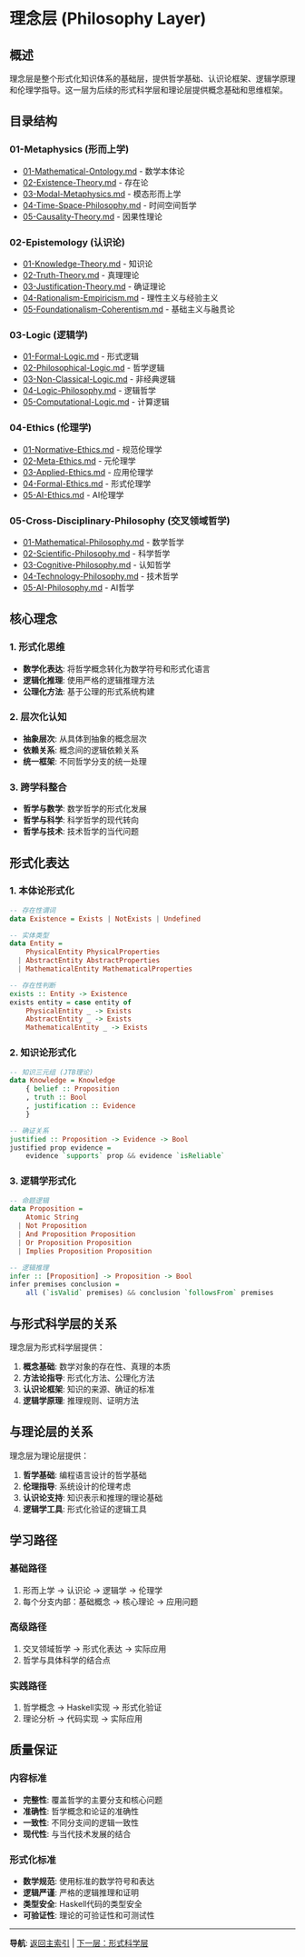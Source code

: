 # 理念层 (Philosophy Layer)

## 概述

理念层是整个形式化知识体系的基础层，提供哲学基础、认识论框架、逻辑学原理和伦理学指导。这一层为后续的形式科学层和理论层提供概念基础和思维框架。

## 目录结构

### 01-Metaphysics (形而上学)
- [01-Mathematical-Ontology.md](01-Metaphysics/01-Mathematical-Ontology.md) - 数学本体论
- [02-Existence-Theory.md](01-Metaphysics/02-Existence-Theory.md) - 存在论
- [03-Modal-Metaphysics.md](01-Metaphysics/03-Modal-Metaphysics.md) - 模态形而上学
- [04-Time-Space-Philosophy.md](01-Metaphysics/04-Time-Space-Philosophy.md) - 时间空间哲学
- [05-Causality-Theory.md](01-Metaphysics/05-Causality-Theory.md) - 因果性理论

### 02-Epistemology (认识论)
- [01-Knowledge-Theory.md](02-Epistemology/01-Knowledge-Theory.md) - 知识论
- [02-Truth-Theory.md](02-Epistemology/02-Truth-Theory.md) - 真理理论
- [03-Justification-Theory.md](02-Epistemology/03-Justification-Theory.md) - 确证理论
- [04-Rationalism-Empiricism.md](02-Epistemology/04-Rationalism-Empiricism.md) - 理性主义与经验主义
- [05-Foundationalism-Coherentism.md](02-Epistemology/05-Foundationalism-Coherentism.md) - 基础主义与融贯论

### 03-Logic (逻辑学)
- [01-Formal-Logic.md](03-Logic/01-Formal-Logic.md) - 形式逻辑
- [02-Philosophical-Logic.md](03-Logic/02-Philosophical-Logic.md) - 哲学逻辑
- [03-Non-Classical-Logic.md](03-Logic/03-Non-Classical-Logic.md) - 非经典逻辑
- [04-Logic-Philosophy.md](03-Logic/04-Logic-Philosophy.md) - 逻辑哲学
- [05-Computational-Logic.md](03-Logic/05-Computational-Logic.md) - 计算逻辑

### 04-Ethics (伦理学)
- [01-Normative-Ethics.md](04-Ethics/01-Normative-Ethics.md) - 规范伦理学
- [02-Meta-Ethics.md](04-Ethics/02-Meta-Ethics.md) - 元伦理学
- [03-Applied-Ethics.md](04-Ethics/03-Applied-Ethics.md) - 应用伦理学
- [04-Formal-Ethics.md](04-Ethics/04-Formal-Ethics.md) - 形式伦理学
- [05-AI-Ethics.md](04-Ethics/05-AI-Ethics.md) - AI伦理学

### 05-Cross-Disciplinary-Philosophy (交叉领域哲学)
- [01-Mathematical-Philosophy.md](05-Cross-Disciplinary-Philosophy/01-Mathematical-Philosophy.md) - 数学哲学
- [02-Scientific-Philosophy.md](05-Cross-Disciplinary-Philosophy/02-Scientific-Philosophy.md) - 科学哲学
- [03-Cognitive-Philosophy.md](05-Cross-Disciplinary-Philosophy/03-Cognitive-Philosophy.md) - 认知哲学
- [04-Technology-Philosophy.md](05-Cross-Disciplinary-Philosophy/04-Technology-Philosophy.md) - 技术哲学
- [05-AI-Philosophy.md](05-Cross-Disciplinary-Philosophy/05-AI-Philosophy.md) - AI哲学

## 核心理念

### 1. 形式化思维
- **数学化表达**: 将哲学概念转化为数学符号和形式化语言
- **逻辑化推理**: 使用严格的逻辑推理方法
- **公理化方法**: 基于公理的形式系统构建

### 2. 层次化认知
- **抽象层次**: 从具体到抽象的概念层次
- **依赖关系**: 概念间的逻辑依赖关系
- **统一框架**: 不同哲学分支的统一处理

### 3. 跨学科整合
- **哲学与数学**: 数学哲学的形式化发展
- **哲学与科学**: 科学哲学的现代转向
- **哲学与技术**: 技术哲学的当代问题

## 形式化表达

### 1. 本体论形式化

```haskell
-- 存在性谓词
data Existence = Exists | NotExists | Undefined

-- 实体类型
data Entity = 
    PhysicalEntity PhysicalProperties
  | AbstractEntity AbstractProperties
  | MathematicalEntity MathematicalProperties

-- 存在性判断
exists :: Entity -> Existence
exists entity = case entity of
    PhysicalEntity _ -> Exists
    AbstractEntity _ -> Exists
    MathematicalEntity _ -> Exists
```

### 2. 知识论形式化

```haskell
-- 知识三元组 (JTB理论)
data Knowledge = Knowledge 
    { belief :: Proposition
    , truth :: Bool
    , justification :: Evidence
    }

-- 确证关系
justified :: Proposition -> Evidence -> Bool
justified prop evidence = 
    evidence `supports` prop && evidence `isReliable`
```

### 3. 逻辑学形式化

```haskell
-- 命题逻辑
data Proposition = 
    Atomic String
  | Not Proposition
  | And Proposition Proposition
  | Or Proposition Proposition
  | Implies Proposition Proposition

-- 逻辑推理
infer :: [Proposition] -> Proposition -> Bool
infer premises conclusion = 
    all (`isValid` premises) && conclusion `followsFrom` premises
```

## 与形式科学层的关系

理念层为形式科学层提供：

1. **概念基础**: 数学对象的存在性、真理的本质
2. **方法论指导**: 形式化方法、公理化方法
3. **认识论框架**: 知识的来源、确证的标准
4. **逻辑学原理**: 推理规则、证明方法

## 与理论层的关系

理念层为理论层提供：

1. **哲学基础**: 编程语言设计的哲学基础
2. **伦理指导**: 系统设计的伦理考虑
3. **认识论支持**: 知识表示和推理的理论基础
4. **逻辑学工具**: 形式化验证的逻辑工具

## 学习路径

### 基础路径
1. 形而上学 → 认识论 → 逻辑学 → 伦理学
2. 每个分支内部：基础概念 → 核心理论 → 应用问题

### 高级路径
1. 交叉领域哲学 → 形式化表达 → 实际应用
2. 哲学与具体科学的结合点

### 实践路径
1. 哲学概念 → Haskell实现 → 形式化验证
2. 理论分析 → 代码实现 → 实际应用

## 质量保证

### 内容标准
- **完整性**: 覆盖哲学的主要分支和核心问题
- **准确性**: 哲学概念和论证的准确性
- **一致性**: 不同分支间的逻辑一致性
- **现代性**: 与当代技术发展的结合

### 形式化标准
- **数学规范**: 使用标准的数学符号和表达
- **逻辑严谨**: 严格的逻辑推理和证明
- **类型安全**: Haskell代码的类型安全
- **可验证性**: 理论的可验证性和可测试性

---

**导航**: [返回主索引](../README.md) | [下一层：形式科学层](../02-Formal-Science/README.md)
